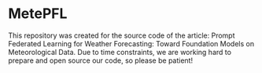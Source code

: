 # MetePFL
This repository was created for the source code of the article: Prompt Federated Learning for Weather Forecasting: Toward Foundation Models on Meteorological Data. Due to time constraints, we are working hard to prepare and open source our code, so please be patient!

